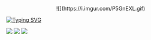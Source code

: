 <!--### Hi there 👋 -->
<p align="center">
![](https://i.imgur.com/P5GnEXL.gif)
  
[![Typing SVG](https://readme-typing-svg.demolab.com?font=Terminal&pause=1000&color=24F700&random=false&width=435&lines=Trying+bruteforce+;found+valid+credentials+;trying+to+connect+on+port+1337;Access+Granted+...+pwn3d)](https://git.io/typing-svg)
<!-- 
**PhilMalle/PhilMalle** is a ✨ _special_ ✨ repository because its `README.md` (this file) appears on your GitHub profile. -->

<!-- <p align="center">
<img src="https://i.imgur.com/P5GnEXL.gif">  -->

![](https://github-readme-stats.vercel.app/api?username=philmalle&theme=vue-dark&hide_border=true&include_all_commits=true&bg_color=0d1117&hide=issues,contribs&count_private=true)  ![](https://github-readme-stats.vercel.app/api/top-langs/?username=philmalle&theme=vue-dark&bg_color=0d1117&hide_border=true&include_all_commits=true&layout=compact&langs_count=6) 
![](https://github-readme-streak-stats.herokuapp.com/?user=philmalle&theme=vue-dark&background=0d1117&hide_border=true)<br/>
</p>
